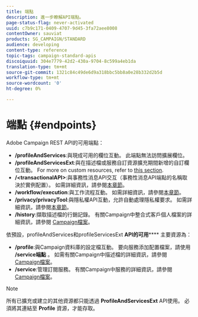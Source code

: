 ```yaml
---
title: 端點
description: 進一步瞭解API端點。
page-status-flag: never-activated
uuid: c7b9c171-0409-4707-9d45-3fa72aee8008
contentOwner: sauviat
products: SG_CAMPAIGN/STANDARD
audience: developing
content-type: reference
topic-tags: campaign-standard-apis
discoiquuid: 304e7779-42d2-430a-9704-8c599a4eb1da
translation-type: tm+mt
source-git-commit: 1321c84c49de6d9a318bbc5bb8a0e28b332d2b5d
workflow-type: tm+mt
source-wordcount: '0'
ht-degree: 0%

---
```



# 端點 {#endpoints}

Adobe Campaign REST API的可用端點：

* **/profileAndServices**:與現成可用的欄位互動。 此端點無法訪問擴展欄位。
* **/profileAndServicesExt**:與在描述檔或服務自訂資源擴充期間新增的自訂欄位互動。 For more on custom resources, refer to [this section](../../api/using/custom-resources.md).
* **/&lt;transactionalAPI>**:與事務性消息API交互（事務性消息API端點的名稱取決於實例配置）。 如需詳細資訊，請參閱[本章節](../../api/using/managing-transactional-messages.md)。
* **/workflow/execution**:與工作流程互動。 如需詳細資訊，請參閱[本章節](../../api/using/controlling-a-workflow.md)。
* **/privacy/privacyTool**:與隱私權API互動，允許自動處理隱私權要求。 如需詳細資訊，請參閱[本章節](../../api/using/creating-a-privacy-request.md)。
* **/history**:擷取描述檔的行銷記錄。 有關Campaign中整合式客戶個人檔案的詳細資訊，請參閱 [Campaign檔案](https://helpx.adobe.com/campaign/standard/audiences/using/integrated-customer-profile.html)。

依預設，profileAndServices和profileServicesExt **API的可用****** 主要資源為：

* **/profile**:與Campaign資料庫的設定檔互動。 要向服務添加配置檔案，請使用 **/service端點** 。 如需有關Campaign中描述檔的詳細資訊，請參閱 [Campaign檔案](https://helpx.adobe.com/campaign/standard/audiences/using/about-profiles.html)。
* **/service**:管理訂閱服務。 有關Campaign中服務的詳細資訊，請參閱 [Campaign檔案](https://helpx.adobe.com/campaign/standard/audiences/using/creating-a-service.html)。

>[!NOTE]
>
>所有已擴充或建立的其他資源都只能透過 **ProfileAndServicesExt** API使用。 必須將其連結至 **Profile** 資源，才能存取。
